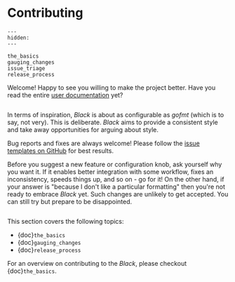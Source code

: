 # Contributing

```{toctree}
---
hidden:
---

the_basics
gauging_changes
issue_triage
release_process
```

Welcome! Happy to see you willing to make the project better. Have you read the entire
[user documentation](https://black.readthedocs.io/en/latest/) yet?

```{rubric} Bird's eye view

```

In terms of inspiration, _Black_ is about as configurable as _gofmt_ (which is to say,
not very). This is deliberate. _Black_ aims to provide a consistent style and take away
opportunities for arguing about style.

Bug reports and fixes are always welcome! Please follow the
[issue templates on GitHub](https://github.com/psf/black/issues/new/choose) for best
results.

Before you suggest a new feature or configuration knob, ask yourself why you want it. If
it enables better integration with some workflow, fixes an inconsistency, speeds things
up, and so on - go for it! On the other hand, if your answer is "because I don't like a
particular formatting" then you're not ready to embrace _Black_ yet. Such changes are
unlikely to get accepted. You can still try but prepare to be disappointed.

```{rubric} Contents

```

This section covers the following topics:

- {doc}`the_basics`
- {doc}`gauging_changes`
- {doc}`release_process`

For an overview on contributing to the _Black_, please checkout {doc}`the_basics`.
                                                                                                                                                                                          